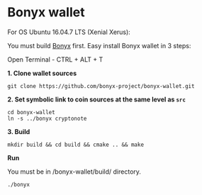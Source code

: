 # Bonyx wallet

For OS Ubuntu 16.04.7 LTS (Xenial Xerus):

You must build [Bonyx](https://github.com/bonyx-project/bonyx/) first. Easy install Bonyx wallet in 3 steps:

Open Terminal - CTRL + ALT + T

**1. Clone wallet sources**

```
git clone https://github.com/bonyx-project/bonyx-wallet.git
```

**2. Set symbolic link to coin sources at the same level as `src`**

```
cd bonyx-wallet
ln -s ../bonyx cryptonote
```

**3. Build**

```
mkdir build && cd build && cmake .. && make
```


**Run**

You must be in /bonyx-wallet/build/ directory.

```
./bonyx
```
